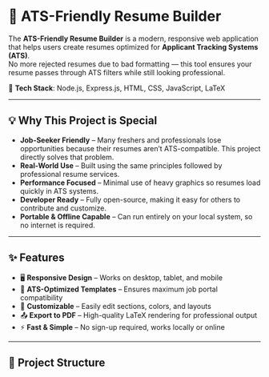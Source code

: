 # 📄 ATS-Friendly Resume Builder

The **ATS-Friendly Resume Builder** is a modern, responsive web application that helps users create resumes optimized for **Applicant Tracking Systems (ATS)**.  
No more rejected resumes due to bad formatting — this tool ensures your resume passes through ATS filters while still looking professional.

🚀 **Tech Stack**: Node.js, Express.js, HTML, CSS, JavaScript, LaTeX

---

## 💡 Why This Project is Special
- **Job-Seeker Friendly** – Many freshers and professionals lose opportunities because their resumes aren’t ATS-compatible. This project directly solves that problem.
- **Real-World Use** – Built using the same principles followed by professional resume services.
- **Performance Focused** – Minimal use of heavy graphics so resumes load quickly in ATS systems.
- **Developer Ready** – Fully open-source, making it easy for others to contribute and customize.
- **Portable & Offline Capable** – Can run entirely on your local system, so no internet is required.

---

## ✨ Features
- 🖥 **Responsive Design** – Works on desktop, tablet, and mobile
- 📄 **ATS-Optimized Templates** – Ensures maximum job portal compatibility
- 🎨 **Customizable** – Easily edit sections, colors, and layouts
- 📤 **Export to PDF** – High-quality LaTeX rendering for professional output
- ⚡ **Fast & Simple** – No sign-up required, works locally or online

---

## 📂 Project Structure
